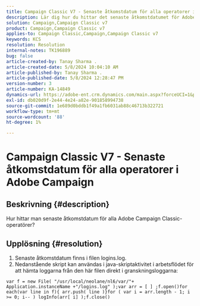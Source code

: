 ```yaml
---
title: Campaign Classic V7 - Senaste åtkomstdatum för alla operatorer i Adobe Campaign
description: Lär dig hur du hittar det senaste åtkomstdatumet för Adobe Campaign Classic-operatorer.
solution: Campaign,Campaign Classic v7
product: Campaign,Campaign Classic v7
applies-to: Campaign Classic,Campaign,Campaign Classic v7
keywords: KCS
resolution: Resolution
internal-notes: TK196889
bug: false
article-created-by: Tanay Sharma .
article-created-date: 5/8/2024 10:04:10 AM
article-published-by: Tanay Sharma .
article-published-date: 5/8/2024 12:28:47 PM
version-number: 3
article-number: KA-14849
dynamics-url: https://adobe-ent.crm.dynamics.com/main.aspx?forceUCI=1&pagetype=entityrecord&etn=knowledgearticle&id=b2859c4b-220d-ef11-9f8a-6045bd026dc7
exl-id: db020d9f-2e44-4e24-a82e-901858994738
source-git-commit: 1e689d0bddb1f49a1fb6031ab88c46713b322721
workflow-type: tm+mt
source-wordcount: '88'
ht-degree: 1%

---
```


# Campaign Classic V7 - Senaste åtkomstdatum för alla operatorer i Adobe Campaign

## Beskrivning {#description}


Hur hittar man senaste åtkomstdatum för alla Adobe Campaign Classic-operatörer?


## Upplösning {#resolution}


1. Senaste åtkomstdatum finns i filen logins.log.
2. Nedanstående skript kan användas i java-skriptaktivitet i arbetsflödet för att hämta loggarna från den här filen direkt i granskningsloggarna:



```
var f = new File( "/usr/local/neolane/nl6/var/"+ Application.instanceName +"/logins.log" );var arr = [ ] ;f.open()for each(var line in f){ arr.push( line )}for ( var i = arr.length - 1; i >= 0; i-- ) logInfo(arr[ i] );f.close()
```

